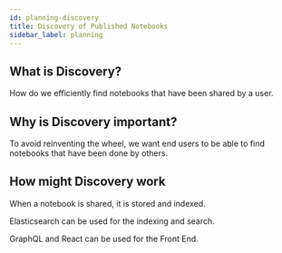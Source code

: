 ```yaml
---
id: planning-discovery
title: Discovery of Published Notebooks
sidebar_label: planning
---
```


## What is Discovery?

How do we efficiently find notebooks that have been shared by a user.

## Why is Discovery important?

To avoid reinventing the wheel, we want end users to be able to find notebooks
that have been done by others.

## How might Discovery work

When a notebook is shared, it is stored and indexed.

Elasticsearch can be used for the indexing and search.

GraphQL and React can be used for the Front End.
